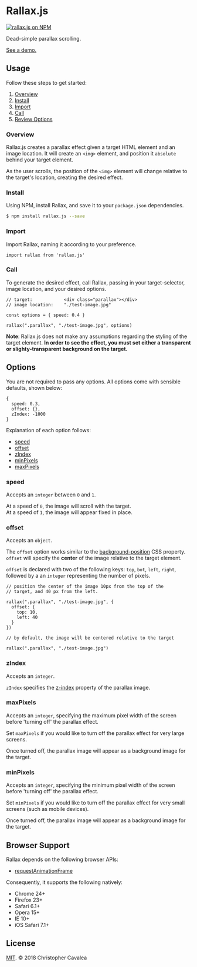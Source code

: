 # Rallax.js

[![rallax.js on NPM](https://img.shields.io/npm/v/rallax.js.svg?style=flat-square)](https://www.npmjs.com/package/rallax.js)

Dead-simple parallax scrolling.

[See a demo.](https://chriscavs.github.io/rallax-demo/)

## Usage

Follow these steps to get started:

1. [Overview](#overview)
2. [Install](#install)
3. [Import](#import)
4. [Call](#call)
5. [Review Options](#options)

### Overview

Rallax.js creates a parallax effect given a target HTML element and an image location.  It will create an `<img>` element, and position it `absolute` behind your target element.

As the user scrolls, the position of the `<img>` element will change relative to the target's location, creating the desired effect.

### Install

Using NPM, install Rallax, and save it to your `package.json` dependencies.

```bash
$ npm install rallax.js --save
```

### Import

Import Rallax, naming it according to your preference.

```es6
import rallax from 'rallax.js'
```

### Call

To generate the desired effect, call Rallax, passing in your target-selector, image location, and your desired options.

```es6
// target:            <div class="parallax"></div>
// image location:    "./test-image.jpg"

const options = { speed: 0.4 }

rallax(".parallax", "./test-image.jpg", options)
```

**Note**: Rallax.js does not make any assumptions regarding the styling of the target element.  **In order to see the effect, you must set either a transparent or slighty-transparent background on the target.**

## Options

You are not required to pass any options.  All options come with sensible defaults, shown below:

```es6
{
  speed: 0.3,
  offset: {},
  zIndex: -1000
}
```

Explanation of each option follows:

* [speed](#speed)
* [offset](#offset)
* [zIndex](#zIndex)
* [minPixels](#minPixels)
* [maxPixels](#maxPixels)

### speed

Accepts an `integer` between `0` and `1`.

At a speed of `0`, the image will scroll with the target.  
At a speed of `1`, the image will appear fixed in place.

### offset

Accepts an `object`.

The `offset` option works similar to the [background-position](https://developer.mozilla.org/en-US/docs/Web/CSS/background-position) CSS property.  `offset` will specify the **center** of the image relative to the target element.

`offset` is declared with two of the following keys: `top`, `bot`, `left`, `right`, followed by a an `integer` representing the number of pixels.

```es6
// position the center of the image 10px from the top of the
// target, and 40 px from the left.

rallax(".parallax", "./test-image.jpg", {
  offset: {
    top: 10,
    left: 40
  }
})

// by default, the image will be centered relative to the target

rallax(".parallax", "./test-image.jpg")
```

### zIndex

Accepts an `integer`. 

`zIndex` specifies the [z-index](https://developer.mozilla.org/en-US/docs/Web/CSS/z-index) property of the parallax image.

### maxPixels

Accepts an `integer`, specifying the maximum pixel width of the screen before 'turning off' the parallax effect.

Set `maxPixels` if you would like to turn off the parallax effect for very large screens.

Once turned off, the parallax image will appear as a background image for the target.

### minPixels

Accepts an `integer`, specifying the minimum pixel width of the screen before 'turning off' the parallax effect.

Set `minPixels` if you would like to turn off the parallax effect for very small screens (such as mobile devices).

Once turned off, the parallax image will appear as a background image for the target.

## Browser Support

Rallax depends on the following browser APIs:

* [requestAnimationFrame](https://developer.mozilla.org/en-US/docs/Web/API/window/requestAnimationFrame)

Consequently, it supports the following natively:

* Chrome 24+
* Firefox 23+
* Safari 6.1+
* Opera 15+
* IE 10+
* iOS Safari 7.1+

## License

[MIT](https://opensource.org/licenses/MIT). © 2018 Christopher Cavalea